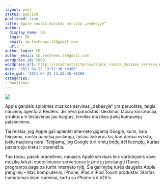 ```yaml
---
layout: post
status: publish
published: true
title: Apple ruošia muzikos servisą „debesyje“
author:
  display_name: SB
  login: SB
  email: sb.technews.lt@gmail.com
  url: ''
author_login: SB
author_email: sb.technews.lt@gmail.com
wordpress_id: 5800
wordpress_url: http://localhost/site/new/apple_ruosia_muzikos_servisa_debesyje/
date: '2011-04-22 13:52:36 +0300'
date_gmt: '2011-04-22 13:52:36 +0300'
categories:
- Naujienos
---
```

<div class="imgright"><img src="http://technews.lt/upload/itunes.jpg"  /></div>
<p>Apple gandais apipintas muzikos servisas „debesyje“ yra paruoštas, teigia naujienų agentūra Reuters. Jis nėra paruoštas išleidimui, tačiau koncepcija, struktūra ir testavimas jau baigtas, tereikia muzikos įrašų kompanijų palaiminimo.</p>
<p>Tai reiškia, jog Apple gali aplenkti interneto gigantą Google, kuris, kaip teigiama, ruošia panašią paslaugą, tačiau išskyrus tai, kad darbai vyksta, jokių naujienų nėra. Teigiama, jog Google turi rimtų bėdų dėl licenzijų, kurias pastaruoju metu ir sprendžia.</p>
<p>Tuo tarpu, pasak pranešimo, naujasis Apple servisas leis vartotojams savo muziką laikyti nuotoliniuose serveriuose ir prie jų prisijungti iTunes programos pagalba turint interneto ryšį. Šia galimybę turės daugelis Apple įrenginių – Mac kompiuteriai, iPhone, iPad ir iPod Touch produktai. Startas numatomas šiam rudeniui, kartu su iPhone 5 ir iOS 5.<br /></p>
